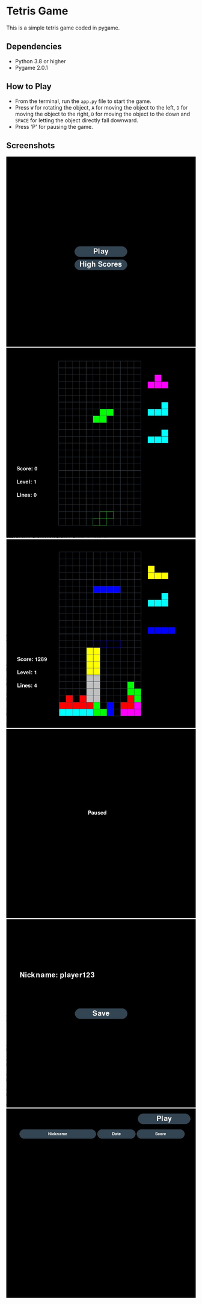 # Tetris Game

This is a simple tetris game coded in pygame.

## Dependencies

* Python 3.8 or higher
* Pygame 2.0.1

## How to Play

* From the terminal, run the `app.py` file to start the game. 
* Press `W` for rotating the object, `A` for moving the object to the left, `D` for moving the object to the right, `D` for moving the object to the down and `SPACE` for letting the object directly fall downward.
* Press 'P' for pausing the game.

## Screenshots

![main_menu](https://github.com/mhamzaerol/Mini-Projects/blob/main/Tetris%20Game/screenshots/main_menu.JPG?raw=true)
![game_1](https://github.com/mhamzaerol/Mini-Projects/blob/main/Tetris%20Game/screenshots/game_1.JPG?raw=true)
![game_2](https://github.com/mhamzaerol/Mini-Projects/blob/main/Tetris%20Game/screenshots/game_2.JPG?raw=true)
![paused](https://github.com/mhamzaerol/Mini-Projects/blob/main/Tetris%20Game/screenshots/paused.JPG?raw=true)
![score_save](https://github.com/mhamzaerol/Mini-Projects/blob/main/Tetris%20Game/screenshots/score_save.JPG?raw=true)
![high_scores](https://github.com/mhamzaerol/Mini-Projects/blob/main/Tetris%20Game/screenshots/high_scores.JPG?raw=true)
